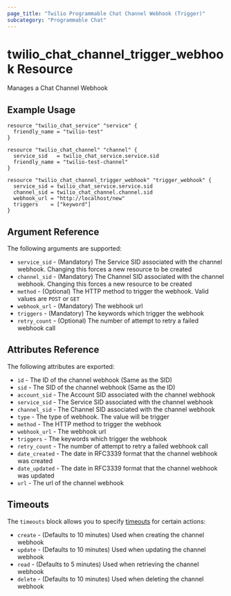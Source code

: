 ```yaml
---
page_title: "Twilio Programmable Chat Channel Webhook (Trigger)"
subcategory: "Programmable Chat"
---
```


# twilio_chat_channel_trigger_webhook Resource

Manages a Chat Channel Webhook

## Example Usage

```hcl
resource "twilio_chat_service" "service" {
  friendly_name = "twilio-test"
}

resource "twilio_chat_channel" "channel" {
  service_sid   = twilio_chat_service.service.sid
  friendly_name = "twilio-test-channel"
}

resource "twilio_chat_channel_trigger_webhook" "trigger_webhook" {
  service_sid = twilio_chat_service.service.sid
  channel_sid = twilio_chat_channel.channel.sid
  webhook_url = "http://localhost/new"
  triggers    = ["keyword"]
}
```

## Argument Reference

The following arguments are supported:

- `service_sid` - (Mandatory) The Service SID associated with the channel webhook. Changing this forces a new resource to be created
- `channel_sid` - (Mandatory) The Channel SID associated with the channel webhook. Changing this forces a new resource to be created
- `method` - (Optional) The HTTP method to trigger the webhook. Valid values are `POST` or `GET`
- `webhook_url` - (Mandatory) The webhook url
- `triggers` - (Mandatory) The keywords which trigger the webhook
- `retry_count` - (Optional)  The number of attempt to retry a failed webhook call

## Attributes Reference

The following attributes are exported:

- `id` - The ID of the channel webhook (Same as the SID)
- `sid` - The SID of the channel webhook (Same as the ID)
- `account_sid` - The Account SID associated with the channel webhook
- `service_sid` - The Service SID associated with the channel webhook
- `channel_sid` - The Channel SID associated with the channel webhook
- `type` - The type of webhook. The value will be trigger
- `method` - The HTTP method to trigger the webhook
- `webhook_url` - The webhook url
- `triggers` - The keywords which trigger the webhook
- `retry_count` - The number of attempt to retry a failed webhook call
- `date_created` - The date in RFC3339 format that the channel webhook was created
- `date_updated` - The date in RFC3339 format that the channel webhook was updated
- `url` - The url of the channel webhook

## Timeouts

The `timeouts` block allows you to specify [timeouts](https://www.terraform.io/docs/configuration/resources.html#timeouts) for certain actions:

- `create` - (Defaults to 10 minutes) Used when creating the channel webhook
- `update` - (Defaults to 10 minutes) Used when updating the channel webhook
- `read` - (Defaults to 5 minutes) Used when retrieving the channel webhook
- `delete` - (Defaults to 10 minutes) Used when deleting the channel webhook
